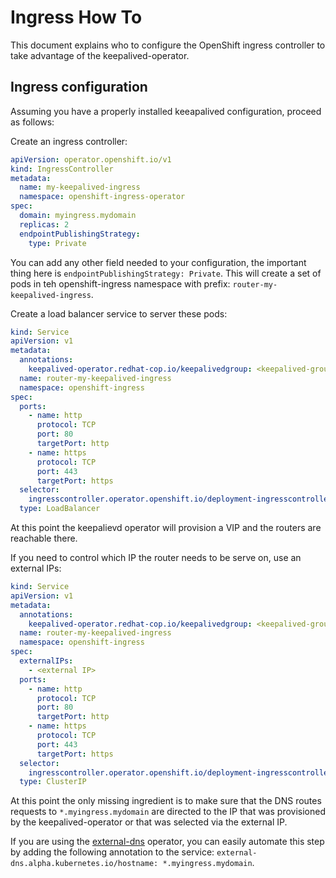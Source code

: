 # Ingress How To

This document explains who to configure the OpenShift ingress controller to take advantage of the keepalived-operator.

## Ingress configuration

Assuming you have a properly installed keeapalived configuration, proceed as follows:

Create an ingress controller:

```yaml
apiVersion: operator.openshift.io/v1
kind: IngressController
metadata:
  name: my-keepalived-ingress
  namespace: openshift-ingress-operator
spec:
  domain: myingress.mydomain
  replicas: 2
  endpointPublishingStrategy: 
    type: Private
```

You can add any other field needed to your configuration, the important thing here is `endpointPublishingStrategy: Private`.
This will create a set of pods in teh openshift-ingress namespace with prefix: `router-my-keepalived-ingress`.

Create a load balancer service to server these pods:

```yaml
kind: Service
apiVersion: v1
metadata:
  annotations:
    keepalived-operator.redhat-cop.io/keepalivedgroup: <keepalived-group>
  name: router-my-keepalived-ingress
  namespace: openshift-ingress
spec:
  ports:
    - name: http
      protocol: TCP
      port: 80
      targetPort: http
    - name: https
      protocol: TCP
      port: 443
      targetPort: https
  selector:
    ingresscontroller.operator.openshift.io/deployment-ingresscontroller: my-keepalived-ingress
  type: LoadBalancer
```

At this point the keepalievd operator will provision a VIP and the routers are reachable there.

If you need to control which IP the router needs to be serve on, use an external IPs:

```yaml
kind: Service
apiVersion: v1
metadata:
  annotations:
    keepalived-operator.redhat-cop.io/keepalivedgroup: <keepalived-group>
  name: router-my-keepalived-ingress
  namespace: openshift-ingress
spec:
  externalIPs:
    - <external IP>
  ports:
    - name: http
      protocol: TCP
      port: 80
      targetPort: http
    - name: https
      protocol: TCP
      port: 443
      targetPort: https
  selector:
    ingresscontroller.operator.openshift.io/deployment-ingresscontroller: my-keepalived-ingress
  type: ClusterIP
```

At this point the only missing ingredient is to make sure that the DNS routes requests to `*.myingress.mydomain` are directed to the IP that was provisioned by the keepalived-operator or that was selected via the external IP.

If you are using the [external-dns](https://github.com/kubernetes-sigs/external-dns) operator, you can easily automate this step by adding the following annotation to the service: `external-dns.alpha.kubernetes.io/hostname: *.myingress.mydomain`.
